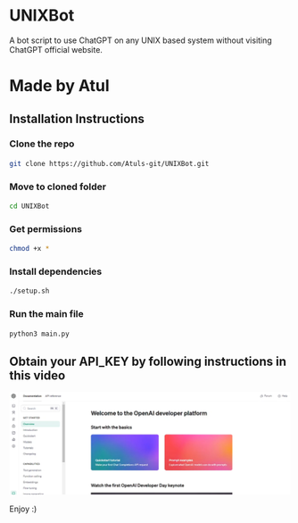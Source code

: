 # UNIXBot
A bot script to use ChatGPT on any UNIX based system without visiting ChatGPT official website.

# Made by Atul

## Installation Instructions

### Clone the repo
```bash
git clone https://github.com/Atuls-git/UNIXBot.git
```
### Move to cloned folder
```bash
cd UNIXBot
```
### Get permissions
```bash
chmod +x *
```
### Install dependencies
```bash
./setup.sh
```
### Run the main file
```bash
python3 main.py
```
## Obtain your API_KEY by following instructions in this video

[![Click to Watch the Video](src/thumb.png)](src/video.mp4?autoplay=1)

Enjoy :)
